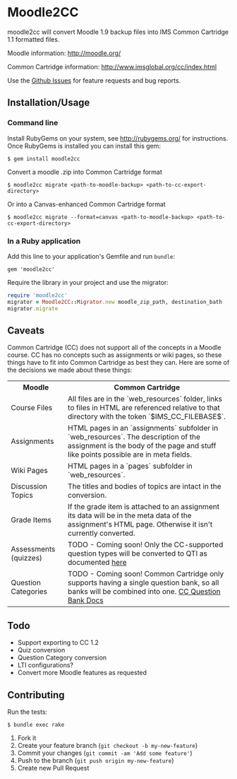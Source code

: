 # Moodle2CC

moodle2cc will convert Moodle 1.9 backup files into IMS Common Cartridge 1.1
formatted files. 

Moodle information: http://moodle.org/

Common Cartridge information: http://www.imsglobal.org/cc/index.html

Use the [Github Issues](https://github.com/instructure/moodle2cc/issues?state=open)
for feature requests and bug reports.

## Installation/Usage

### Command line
Install RubyGems on your system, see http://rubygems.org/ for instructions.
Once RubyGems is installed you can install this gem:

    $ gem install moodle2cc

Convert a moodle .zip into Common Cartridge format

    $ moodle2cc migrate <path-to-moodle-backup> <path-to-cc-export-directory>

Or into a Canvas-enhanced Common Cartridge format

    $ moodle2cc migrate --format=canvas <path-to-moodle-backup> <path-to-cc-export-directory>

### In a Ruby application

Add this line to your application's Gemfile and run `bundle`:

    gem 'moodle2cc'

Require the library in your project and use the migrator:

```ruby
require 'moodle2cc'
migrator = Moodle2CC::Migrator.new moodle_zip_path, destination_bath
migrator.migrate
```

## Caveats

Common Cartridge (CC) does not support all of the concepts in a Moodle course. 
CC has no concepts such as assignments or wiki pages, so these things have to
fit into Common Cartridge as best they can. Here are some of the decisions we 
made about these things:

<table>
  <tr>
    <th>Moodle</th>
    <th>Common Cartridge</th>
  </tr>
  <tr>
    <td>Course Files</td>
    <td>All files are in the `web_resources` folder, links to files in HTML are 
    referenced relative to that directory with the token `$IMS_CC_FILEBASE$`.</td>
  </tr>
  <tr>
    <td>Assignments</td>
    <td>HTML pages in an `assignments` subfolder in `web_resources`. The description 
    of the assignment is the body of the page and stuff like points possible are
    in meta fields.</td>
  </tr>
  <tr>
    <td>Wiki Pages</td>
    <td>HTML pages in a `pages` subfolder in `web_resources`.</td>
  </tr>
  <tr>
    <td>Discussion Topics</td>
    <td>The titles and bodies of topics are intact in the conversion.</td>
  </tr>
  <tr>
    <td>Grade Items</td>
    <td>If the grade item is attached to an assignment its data will be in the
    meta data of the assignment's HTML page. Otherwise it isn't currently converted.</td>
  </tr>
  <tr>
    <td>Assessments (quizzes)</td>
    <td>TODO - Coming soon! Only the CC-supported question types will be converted
    to QTI as documented <a href="http://www.imsglobal.org/cc/ccv1p1/imscc_profilev1p1-Implementation.html#_Toc285616469">here</a> </td>
  </tr>
  <tr>
    <td>Question Categories</td>
    <td>TODO - Coming soon! Common Cartridge only supports having a single question bank, so all banks
    will be combined into one. <a href="http://www.imsglobal.org/cc/ccv1p1/imscc_profilev1p1-Implementation.html#_Toc285616457">CC Question Bank Docs</a> </td>
  </tr>
</table>

## Todo

 * Support exporting to CC 1.2
 * Quiz conversion
 * Question Category conversion
 * LTI configurations?
 * Convert more Moodle features as requested

## Contributing

Run the tests:

    $ bundle exec rake

1. Fork it
2. Create your feature branch (`git checkout -b my-new-feature`)
3. Commit your changes (`git commit -am 'Add some feature'`)
4. Push to the branch (`git push origin my-new-feature`)
5. Create new Pull Request
